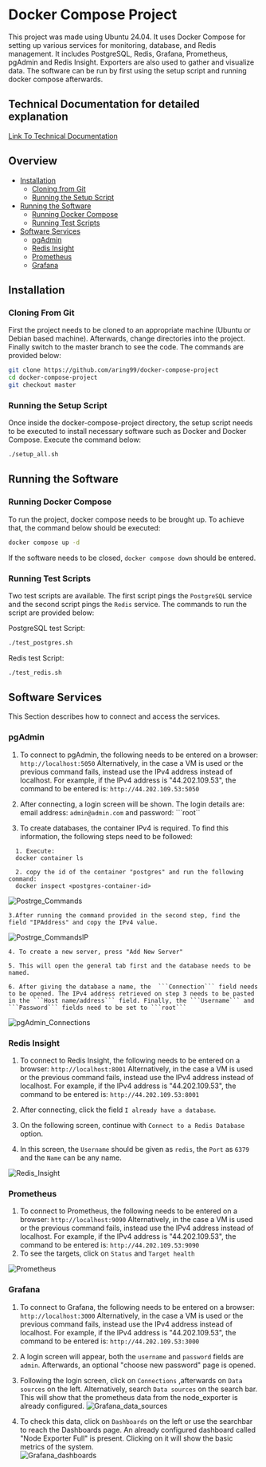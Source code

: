 # Docker Compose Project
This project was made using Ubuntu 24.04. It uses Docker Compose for setting up various services for monitoring, database, and Redis management. It includes PostgreSQL, Redis, Grafana, Prometheus, pgAdmin and Redis Insight. Exporters are also used to gather and visualize data. The software can be run by first using the setup script and running docker compose afterwards.
## Technical Documentation for detailed explanation
[Link To Technical Documentation](https://docs.google.com/document/d/1sSnEayS-km0j86F9PqvO8MYxN9SuGQWQehigUFj71rc/edit?usp=sharing)

## Overview
<!-- toc -->
- [Installation](#installation)
  - [Cloning from Git](#cloning-from-git)
  - [Running the Setup Script](#running-the-setup-script)
- [Running the Software](#running-the-software)
  - [Running Docker Compose](#running-docker-compose)
  - [Running Test Scripts](#running-test-scripts)
- [Software Services](#software-services) 
  - [pgAdmin](#pgadmin)
  - [Redis Insight](#redis-insight)
  - [Prometheus](#prometheus)
  - [Grafana](#grafana)
<!-- tocstop -->
## Installation
### Cloning From Git
First the project needs to be cloned to an appropriate machine (Ubuntu or Debian based machine). Afterwards, change directories into the project. Finally switch to the master branch to see the code. The commands are provided below:
```bash
git clone https://github.com/aring99/docker-compose-project
cd docker-compose-project
git checkout master
```

### Running the Setup Script
Once inside the docker-compose-project directory, the setup script needs to be executed to install necessary software such as Docker and Docker Compose. Execute the command below:
```bash
./setup_all.sh
```

## Running the Software
### Running Docker Compose
To run the project, docker compose needs to be brought up. To achieve that, the command below should be executed:
```bash
docker compose up -d
```
If the software needs to be closed, ```docker compose down``` should be entered.

### Running Test Scripts
Two test scripts are available. The first script pings the ```PostgreSQL``` service and the second script pings the ```Redis``` service. The commands to run the script are provided below:

PostgreSQL test Script:
```bash
./test_postgres.sh
```

Redis test Script:
```bash
./test_redis.sh
```

## Software Services
This Section describes how to connect and access the services. 
### pgAdmin
1. To connect to pgAdmin, the following needs to be entered on a browser: ```http://localhost:5050```
Alternatively, in the case a VM is used or the previous command fails, instead use the IPv4 address instead of localhost. For example, if the IPv4 address is "44.202.109.53", the command to be entered is: ```http://44.202.109.53:5050```

2. After connecting, a login screen will be shown. The login details are: email address: ```admin@admin.com``` and password: ```root``

3. To create databases, the container IPv4 is required. To find this information, the following steps need to be followed:
 ```
   1. Execute:
   docker container ls

   2. copy the id of the container "postgres" and run the following command:
   docker inspect <postgres-container-id>
```
![Postrge_Commands](https://github.com/aring99/docker-compose-project/blob/main/imgs/postgre_commands.PNG)
   ```
   3.After running the command provided in the second step, find the field "IPAddress" and copy the IPv4 value.
   ```

![Postrge_CommandsIP](https://github.com/aring99/docker-compose-project/blob/main/imgs/postgre_commandsIP.PNG)
```
4. To create a new server, press "Add New Server"

5. This will open the general tab first and the database needs to be named.

6. After giving the database a name, the  ```Connection``` field needs to be opened. The IPv4 address retrieved on step 3 needs to be pasted in the ```Host name/address``` field. Finally, the ```Username``` and ```Password``` fields need to be set to ```root``` 
```
![pgAdmin_Connections](https://github.com/aring99/docker-compose-project/blob/main/imgs/pgAdmin_connection.png)
### Redis Insight
1. To connect to Redis Insight, the following needs to be entered on a browser: ```http://localhost:8001```
Alternatively, in the case a VM is used or the previous command fails, instead use the IPv4 address instead of localhost. For example, if the IPv4 address is "44.202.109.53", the command to be entered is: ```http://44.202.109.53:8001```

2. After connecting, click the field ```I already have a database```.

3. On the following screen, continue with ```Connect to a Redis Database``` option.

4.  In this screen, the ```Username``` should be given as ```redis```, the ```Port``` as ```6379``` and the ```Name``` can be any name.

![Redis_Insight](https://github.com/aring99/docker-compose-project/blob/main/imgs/redis_insight.png)
### Prometheus
1. To connect to Prometheus, the following needs to be entered on a browser: ```http://localhost:9090```
Alternatively, in the case a VM is used or the previous command fails, instead use the IPv4 address instead of localhost. For example, if the IPv4 address is "44.202.109.53", the command to be entered is: ```http://44.202.109.53:9090```
2. To see the targets, click on ```Status``` and ```Target health```

![Prometheus](https://github.com/aring99/docker-compose-project/blob/main/imgs/prometheus.png)
   
### Grafana
1. To connect to Grafana, the following needs to be entered on a browser: ```http://localhost:3000```
Alternatively, in the case a VM is used or the previous command fails, instead use the IPv4 address instead of localhost. For example, if the IPv4 address is "44.202.109.53", the command to be entered is: ```http://44.202.109.53:3000```

2. A login screen will appear, both the ```username``` and ```password``` fields are ```admin```. Afterwards, an optional "choose new password" page is opened.

3. Following the login screen, click on ```Connections``` ,afterwards on ```Data sources``` on the left. Alternatively, search ```Data sources``` on the search bar. This will show that the prometheus data from the node_exporter is already configured.
![Grafana_data_sources](https://github.com/aring99/docker-compose-project/blob/main/imgs/grafana_data_sources.png)
4. To check this data, click on ```Dashboards``` on the left or use the searchbar to reach the Dashboards page. An already configured dashboard called "Node Exporter Full" is present. Clicking on it will show the basic metrics of the system.  
   ![Grafana_dashboards](https://github.com/aring99/docker-compose-project/blob/main/imgs/grafana_dashboards.png)
